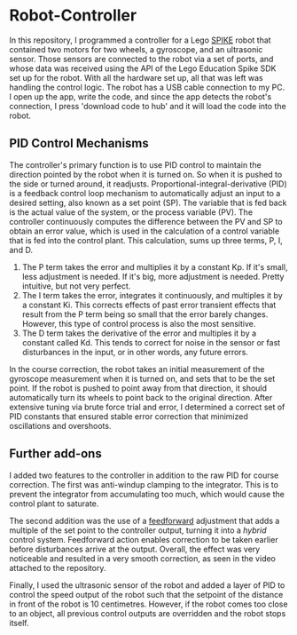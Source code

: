 # Robot-Controller

In this repository, I programmed a controller for a Lego [SPIKE](https://spike.legoeducation.com/) robot that contained two motors for two wheels, a gyroscope, and an ultrasonic sensor. 
Those sensors are connected to the robot via a set of ports, and whose data was received using the API of the Lego Education Spike SDK set up for the robot. With all the hardware set up, all that was left was handling the control logic. 
The robot has a USB cable connection to my PC. I open up the app, write the code, and since the app detects the robot's connection, I press 'download code to hub' and it will load the code into the robot. 

## PID Control Mechanisms

The controller's primary function is to use PID control to maintain the direction pointed by the robot when it is turned on. So when it is pushed to the side or turned around, it readjusts. 
Proportional-integral-derivative (PID) is a feedback control loop mechanism to automatically adjust an input to a desired setting, also known as a set point (SP). The variable that is fed back is the actual value of the system, or the process variable (PV). The controller continuously computes the difference between the PV and SP to obtain an error value, which is used in the calculation of a control variable that is fed into the control plant. This calculation, sums up three terms, P, I, and D. 

1. The P term takes the error and multiplies it by a constant Kp. If it's small, less adjustment is needed. If it's big, more adjustment is needed. Pretty intuitive, but not very perfect.
2. The I term takes the error, integrates it continuously, and multiples it by a constant Ki. This corrects effects of past error transient effects that result from the P term being so small that the error barely changes. However, this type of control process is also the most sensitive. 
3. The D term takes the derivative of the error and multiples it by a constant called Kd. This tends to correct for noise in the sensor or fast disturbances in the input, or in other words, any future errors. 

In the course correction, the robot takes an initial measurement of the gyroscope measurement when it is turned on, and sets that to be the set point. If the robot is pushed to point away from that direction, it should automatically turn its wheels to point back to the original direction. After extensive tuning via brute force trial and error, I determined a correct set of PID constants that ensured stable error correction that minimized oscillations and overshoots. 

## Further add-ons

I added two features to the controller in addition to the raw PID for course correction. The first was anti-windup clamping to the integrator. This is to prevent the integrator from accumulating too much, which would cause the control plant to saturate. 

The second addition was the use of a [feedforward](https://web.stanford.edu/class/archive/ee/ee392m/ee392m.1034/Lecture5_Feedfrwrd.pdf) adjustment that adds a multiple of the set point to the controller output, turning it into a _hybrid_ control system. Feedforward action enables correction to be taken earlier before disturbances arrive at the output. Overall, the effect was very noticeable and resulted in a very smooth correction, as seen in the video attached to the repository. 

Finally, I used the ultrasonic sensor of the robot and added a layer of PID to control the speed output of the robot such that the setpoint of the distance in front of the robot is 10 centimetres. However, if the robot comes too close to an object, all previous control outputs are overridden and the robot stops itself.
